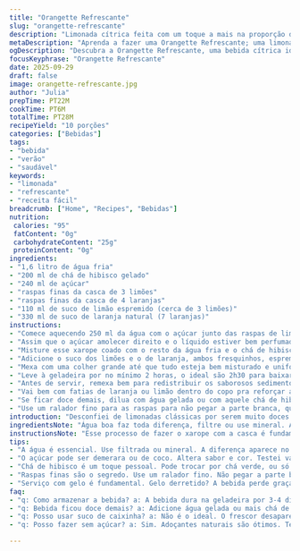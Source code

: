 ```yaml
---
title: "Orangette Refrescante"
slug: "orangette-refrescante"
description: "Limonada cítrica feita com um toque a mais na proporção dos ingredientes; açúcar reduzido um pouco para não ficar enjoativa. No lugar do suco puro de laranja, uso mistura de suco com um pouco de chá de hibisco gelado pra tirar a monotonia. A ideia é captar a essência fresca dos cítricos, com um leve amarguinho do zest, e aquela doçura na medida certa. Ideal para dias quentes, quando a bebida pede ser gelada e frustrar qualquer tentativa de bebida industrializada. Livre de glúten, lactose e ovos; foco vegano. Uma bebida simples, que já testei várias versões até pegar o ponto — um equilíbrio entre acidez e doçura. Use o olho e o paladar pra ajustar açúcar e força do chá. Temperatura e textura, nunca menos que 2h na geladeira."
metaDescription: "Aprenda a fazer uma Orangette Refrescante; uma limonada cítrica com chá de hibisco e equilíbrio perfeito entre doçura e acidez."
ogDescription: "Descubra a Orangette Refrescante, uma bebida cítrica ideal para dias quentes; refrescante e cheia de aromas."
focusKeyphrase: "Orangette Refrescante"
date: 2025-09-29
draft: false
image: orangette-refrescante.jpg
author: "Julia"
prepTime: PT22M
cookTime: PT6M
totalTime: PT28M
recipeYield: "10 porções"
categories: ["Bebidas"]
tags:
- "bebida"
- "verão"
- "saudável"
keywords:
- "limonada"
- "refrescante"
- "receita fácil"
breadcrumb: ["Home", "Recipes", "Bebidas"]
nutrition: 
 calories: "95"
 fatContent: "0g"
 carbohydrateContent: "25g"
 proteinContent: "0g"
ingredients:
- "1,6 litro de água fria"
- "200 ml de chá de hibisco gelado"
- "240 ml de açúcar"
- "raspas finas da casca de 3 limões"
- "raspas finas da casca de 4 laranjas"
- "110 ml de suco de limão espremido (cerca de 3 limões)"
- "330 ml de suco de laranja natural (7 laranjas)"
instructions:
- "Comece aquecendo 250 ml da água com o açúcar junto das raspas de limão e laranja numa panela pequena. Não deixe ferver demais, só o suficiente pra dissolver tudo e liberar o aroma das cascas. Isso deve tomar uns 5 minutos — o cheiro rola na cozinha e já dá sinal de que tá no ponto."
- "Assim que o açúcar amolecer direito e o líquido estiver bem perfumado, tira do fogo e passa por uma peneira fina para eliminar as casquinhas. Isso evita que a bebida fique amarga por excesso de raspas."
- "Misture esse xarope coado com o resto da água fria e o chá de hibisco, que é o meu toque pessoal. O chá dá uma cor rosada e um leve sabor floral, quebrando a doçura direta. É um plus que pode ser descartado se quiser mais tradicional."
- "Adicione o suco dos limões e o de laranja, ambos fresquinhos, espremidos na hora. Atenção ao cheiro: o cítrico ácido deve se casar com o doce do xarope sem sobrar nem faltar."
- "Mexa com uma colher grande até que tudo esteja bem misturado e uniforme. Verifique visualmente: líquido homogêneo, cor vibrante, sem partículas soltas."
- "Leve à geladeira por no mínimo 2 horas, o ideal são 2h30 para baixar mesmo a temperatura e os aromas se integrarem. Já tentei servir rápido, a bebida fica sem graça, aguada."
- "Antes de servir, remexa bem para redistribuir os saborosos sedimentos que podem depositar no fundo do jarro. Copos com bastante gelo são essenciais, senão perde o charme."
- "Vai bem com fatias de laranja ou limão dentro do copo pra reforçar a aparência e o aroma na hora de beber. Importante: não deixe ferver demais o xarope com as raspas pois pode amargar."
- "Se ficar doce demais, dilua com água gelada ou com aquele chá de hibisco. Caso falte acidez, ajuste com um pouco mais de limão, mas vá com calma para não perder o equilíbrio."
- "Use um ralador fino para as raspas para não pegar a parte branca, que amarga a bebida. Pegou alguma casquinha branca? Corrige com mais açúcar ou chá, senão amarga demais."
introduction: "Desconfiei de limonadas clássicas por serem muito doces ou aguadas, por isso investi em uma versão com equilíbrio que só vem com prática. A raspinha bem medida é o que traz o toque aromático, a base açucarada deve ser controlada para não sobrar nem faltar. Descobri que o toque do chá de hibisco, opcional mas interessante, eleva o frescor com uma cor convidativa. Melhor beber bem gelado, o frescor do cítrico se intensifica e o sabor fica firme sem cansar o paladar. Não poupe tempo na geladeira, é aí que tudo se reúne e fica pronto para surpreender."
ingredientsNote: "Água boa faz toda diferença, filtre ou use mineral. Açúcar pode ser substituído por demerara ou açúcar de coco, cuidado pois mudam a cor e o sabor final. O chá de hibisco é o toque pessoal – pode trocar por chá verde ou simplesmente água se quiser mais tradicional. Sempre raspas finas e sem a parte branca, que amarga. Sucos espremidos na hora; sucos de caixinha jogam contra o sabor fresco e vibrante. Para versões sem açúcar, experimente adoçante natural, como stevia, ajustando a quantidade pois adoçantes têm poder doce diferente. Se quiser aumentar o volume, mantenha as proporções, nunca sacrifique os cítricos pois é o segredo do frescor."
instructionsNote: "Esse processo de fazer o xarope com a casca é fundamental. O aroma vem aqui, e soluçar demais vai amargar. Cuidado com o ponto do fogo, só até dissolver o açúcar; manteiga derretendo na panela seria amiga aqui, mas não rola com cítricos. Coar remove partículas e qualquer impureza que pode azedar. Mistura com água e sucos deve ser feita em recipiente grande para facilitar mexer e integrar sabores. Refrigerar por tempo suficiente é mais importante que pressa. Um toque ao servir para misturar bem traz o frescor à tona, não sirva direto da jarra sem mexer. Ajuste final de açúcares e acidez é questão de gosto, não de receita fixa; escute seu paladar."
tips:
- "A água é essencial. Use filtrada ou mineral. A diferença aparece no sabor. Se puder, evitar água da torneira, pode trazer sabores indesejados."
- "O açúcar pode ser demerara ou de coco. Altera sabor e cor. Testei várias vezes; cada tipo trouxe algo diferente. Controle é a palavra-chave."
- "Chá de hibisco é um toque pessoal. Pode trocar por chá verde, ou só água. Tradicional? Funciona. Mas não tenha medo do hibisco, fica lindo."
- "Raspas finas são o segredo. Use um ralador fino. Não pegar a parte branca. Isso amarga. Erro comum que precisei corrigir várias vezes."
- "Serviço com gelo é fundamental. Gelo derretido? A bebida perde graça. E adicionar fatias de limão ou laranja no copo? Ajuda na aparência."
faq:
- "q: Como armazenar a bebida? a: A bebida dura na geladeira por 3-4 dias. Mas, o frescor vai diminuindo. Sempre bem tampada. Se notar separação, mexa."
- "q: Bebida ficou doce demais? a: Adicione água gelada ou mais chá de hibisco. Não perca a graça. E se falta acidez, mais limão devagar."
- "q: Posso usar suco de caixinha? a: Não é o ideal. O frescor desaparece. Mas em um aperto, funciona. Melhor espremido na hora sempre."
- "q: Posso fazer sem açúcar? a: Sim. Adoçantes naturais são ótimos. Teste stevia ou outro. Mas ajuste a quantidade pois o doce deles varia."

---
```

